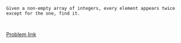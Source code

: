 ```
Given a non-empty array of integers, every element appears twice except for the one, find it.

 
```

[Problem link](https://leetcode.com/problems/single-number/)